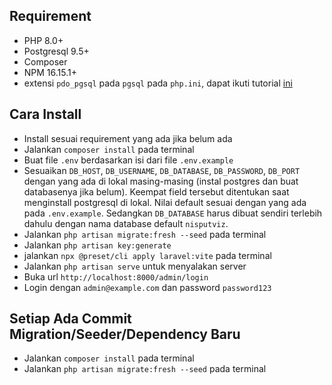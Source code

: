 
## Requirement
- PHP 8.0+
- Postgresql 9.5+
- Composer
- NPM 16.15.1+
- extensi `pdo_pgsql` pada `pgsql` pada `php.ini`, dapat ikuti tutorial [ini](https://tonyfrenzy.medium.com/using-postgresql-with-laravel-c4c320ca7f34)

## Cara Install
- Install sesuai requirement yang ada jika belum ada
- Jalankan `composer install` pada terminal
- Buat file `.env` berdasarkan isi dari file `.env.example`
- Sesuaikan `DB_HOST`, `DB_USERNAME`, `DB_DATABASE`, `DB_PASSWORD`, `DB_PORT` dengan yang ada di lokal masing-masing (instal postgres dan buat databasenya jika belum). Keempat field tersebut ditentukan saat menginstall postgresql di lokal. Nilai default sesuai dengan yang ada pada `.env.example`. Sedangkan `DB_DATABASE` harus dibuat sendiri terlebih dahulu dengan nama database default `nisputviz`.
- Jalankan `php artisan migrate:fresh --seed` pada terminal
- Jalankan `php artisan key:generate`
- jalankan `npx @preset/cli apply laravel:vite` pada terminal
- Jalankan `php artisan serve` untuk menyalakan server
- Buka url `http://localhost:8000/admin/login`
- Login dengan `admin@example.com` dan password `password123`

## Setiap Ada Commit Migration/Seeder/Dependency Baru
- Jalankan `composer install` pada terminal 
- Jalankan `php artisan migrate:fresh --seed` pada terminal 
